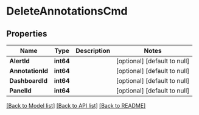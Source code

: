# DeleteAnnotationsCmd

## Properties
Name | Type | Description | Notes
------------ | ------------- | ------------- | -------------
**AlertId** | **int64** |  | [optional] [default to null]
**AnnotationId** | **int64** |  | [optional] [default to null]
**DashboardId** | **int64** |  | [optional] [default to null]
**PanelId** | **int64** |  | [optional] [default to null]

[[Back to Model list]](../README.md#documentation-for-models) [[Back to API list]](../README.md#documentation-for-api-endpoints) [[Back to README]](../README.md)



